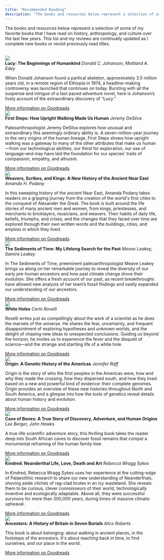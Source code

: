 ```yaml
---
title: "Recommended Reading"
description: "The books and resources below represent a selection of some of my favorite books that I have read on history, anthropology, and culture over the last few years. This list and my reviews are continually updated as I complete new books or revisit previously read titles."
---
```

The books and resources below represent a selection of some of my favorite books that I have read on history, anthropology, and culture over the last few years. This list and my reviews are continually updated as I complete new books or revisit previously read titles.

<br>

<div class="book-container">
  <img src="https://images-na.ssl-images-amazon.com/images/S/compressed.photo.goodreads.com/books/1327200827i/1352294.jpg">
  <div class="book-info">
    <strong>Lucy: The Beginnings of Humankind</strong>
    <em>Donald C. Johanson, Maitland A. Edey</em>
    <p>When Donald Johanson found a partical skeleton, approximately 3.5 million years old, in a remote region of Ethiopia in 1974, a headline-making controversy was launched that continues on today. Bursting with all the suspense and intrigue of a fast paced adventure novel, here is Johanson’s lively account of the extraordinary discovery of “Lucy.”</p>
    <a href="https://www.goodreads.com/book/show/189311.Lucy" target="_blank" rel="noopener noreferrer">More information on Goodreads</a>
  </div>
</div>

<div class="book-container">
  <img src="https://images-na.ssl-images-amazon.com/images/S/compressed.photo.goodreads.com/books/1594618538i/52716713.jpg">
  <div class="book-info">
    <strong>First Steps: How Upright Walking Made Us Human</strong>
    <em>Jeremy DeSilva</em>
    <p>Paleoanthropologist Jeremy DeSilva explores how unusual and extraordinary this seemingly ordinary ability is. A seven-million-year journey to the very origins of the human lineage, First Steps shows how upright walking was a gateway to many of the other attributes that make us human—from our technological abilities, our thirst for exploration, our use of language–and may have laid the foundation for our species’ traits of compassion, empathy, and altruism.</p>
    <a href="https://www.goodreads.com/book/show/52716713-first-steps" target="_blank" rel="noopener noreferrer">More information on Goodreads</a>
  </div>
</div>

<div class="book-container">
  <img src="https://images-na.ssl-images-amazon.com/images/S/compressed.photo.goodreads.com/books/1634636289i/58990314.jpg">
  <div class="book-info">
    <strong>Weavers, Scribes, and Kings: A New History of the Ancient Near East</strong>
    <em>Amanda H. Podany</em>
    <p>In this sweeping history of the ancient Near East, Amanda Podany takes readers on a gripping journey from the creation of the world's first cities to the conquest of Alexander the Great. The book is built around the life stories of many ancient men and women, from kings, priestesses, and merchants to bricklayers, musicians, and weavers. Their habits of daily life, beliefs, triumphs, and crises, and the changes that they faced over time are explored through their own written words and the buildings, cities, and empires in which they lived.</p>
    <a href="https://www.goodreads.com/book/show/58990314-weavers-scribes-and-kings" target="_blank" rel="noopener noreferrer">More information on Goodreads</a>
  </div>
</div>


<div class="book-container">
  <img src="https://images-na.ssl-images-amazon.com/images/S/compressed.photo.goodreads.com/books/1565921583i/52928789.jpg">
  <div class="book-info">
    <strong>The Sediments of Time: My Lifelong Search for the Past</strong>
    <em>Meave Leakey, Samira Leakey</em>
    <p>In The Sediments of Time, preeminent paleoanthropologist Meave Leakey brings us along on her remarkable journey to reveal the diversity of our early pre-human ancestors and how past climate change drove their evolution. She offers a fresh account of our past, as recent breakthroughs have allowed new analysis of her team’s fossil findings and vastly expanded our understanding of our ancestors.</p>
    <a href="https://www.goodreads.com/book/show/52928789-the-sediments-of-time" target="_blank" rel="noopener noreferrer">More information on Goodreads</a>
  </div>
</div>

<div class="book-container">
  <img src="https://images-na.ssl-images-amazon.com/images/S/compressed.photo.goodreads.com/books/1680062441i/124034693.jpg">
  <div class="book-info">
    <strong>White Holes</strong>
    <em>Carlo Rovelli</em>
    <p>Rovelli writes just as compellingly about the work of a scientist as he does the marvels of the universe. He shares the fear, uncertainty, and frequent disappointment of exploring hypotheses and unknown worlds, and the delight of chasing new ideas to unexpected conclusions. Guiding us beyond the horizon, he invites us to experience the fever and the disquiet of science—and the strange and startling life of a white hole.</p>
    <a href="https://www.goodreads.com/book/show/124034693-white-holes" target="_blank" rel="noopener noreferrer">More information on Goodreads</a>
  </div>
</div>

<div class="book-container">
  <img src="https://images-na.ssl-images-amazon.com/images/S/compressed.photo.goodreads.com/books/1639384597i/53916158.jpg">
  <div class="book-info">
    <strong>Origin: A Genetic History of the Americas</strong>
    <em>Jennifer Raff</em>
    <p>Origin is the story of who the first peoples in the Americas were, how and why they made the crossing, how they dispersed south, and how they lived based on a new and powerful kind of evidence: their complete genomes. Origin provides an overview of these new histories throughout North and South America, and a glimpse into how the tools of genetics reveal details about human history and evolution.</p>
    <a href="https://www.goodreads.com/book/show/53916158-origin" target="_blank" rel="noopener noreferrer">More information on Goodreads</a>
  </div>
</div>

<div class="book-container">
  <img src="https://images-na.ssl-images-amazon.com/images/S/compressed.photo.goodreads.com/books/1684778898i/122858878.jpg">
  <div class="book-info">
    <strong>Cave of Bones: A True Story of Discovery, Adventure, and Human Origins</strong>
    <em>Lee Berger, John Hawks</em>
    <p>A true-life scientific adventure story, this thrilling book takes the reader deep into South African caves to discover fossil remains that compel a monumental reframing of the human family tree.</p>
    <a href="https://www.goodreads.com/book/show/122858878-cave-of-bones" target="_blank" rel="noopener noreferrer">More information on Goodreads</a>
  </div>
</div>

<div class="book-container">
  <img src="https://images-na.ssl-images-amazon.com/images/S/compressed.photo.goodreads.com/books/1620976596i/37941599.jpg">
  <div class="book-info">
    <strong>Kindred: Neanderthal Life, Love, Death and Art</strong>
    <em>Rebecca Wragg Sykes</em>
    <p>In Kindred, Rebecca Wragg Sykes uses her experience at the cutting-edge of Palaeolithic research to share our new understanding of Neanderthals, shoving aside clichés of rag-clad brutes in an icy wasteland. She reveals them to be curious, clever connoisseurs of their world, technologically inventive and ecologically adaptable. Above all, they were successful survivors for more than 300,000 years, during times of massive climatic upheaval.</p>
    <a href="https://www.goodreads.com/book/show/37941599-kindred" target="_blank" rel="noopener noreferrer">More information on Goodreads</a>
  </div>
</div>

<div class="book-container">
  <img src="https://images-na.ssl-images-amazon.com/images/S/compressed.photo.goodreads.com/books/1612816205i/57002292.jpg">
  <div class="book-info">
    <strong>Ancestors: A History of Britain in Seven Burials</strong>
    <em>Alice Roberts</em>
    <p>This book is about belonging: about walking in ancient places, in the footsteps of the ancestors. It's about reaching back in time, to find ourselves, and our place in the world.</p>
    <a href="https://www.goodreads.com/book/show/57002292-ancestors" target="_blank" rel="noopener noreferrer">More information on Goodreads</a>
  </div>
</div>
